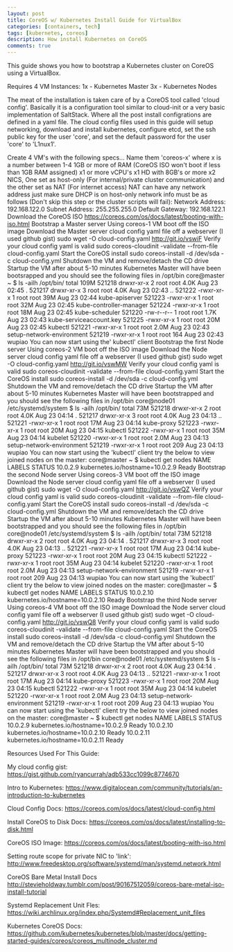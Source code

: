 ```yaml
---
layout: post
title: CoreOS w/ Kubernetes Install Guide for VirtualBox
categories: [containers, tech]
tags: [kubernetes, coreos]
description: How install Kubernetes on CoreOS
comments: true
---
```


This guide shows you how to bootstrap a Kubernetes cluster on CoreOS using a VirtualBox.
 
Requires 4 VM Instances:
1x - Kubernetes Master
3x - Kubernetes Nodes
 
The meat of the installation is taken care of by a CoreOS tool called 'cloud config'. Basically it is a configuration tool similar to cloud-init or a very basic implementation of SaltStack.  Where all the post install configrations are defined in a yaml file. The cloud config files used in this guide will setup networking, download and install kubernetes, configure etcd, set the ssh public key for the user 'core', and set the default password for the user 'core' to 'L1nux1'.
 
Create 4 VM's with the following specs…
Name them 'coreos-x' where x is a number between 1-4
1GB or more of RAM (CoreOS ISO won't boot if less than 1GB RAM assigned)
x1 or more vCPU's
x1 HD with 8GB's or more
x2 NICS, One set as host-only (For internal/private cluster communication) and the other set as NAT (For internet access)
NAT can have any network address just make sure DHCP is on
host-only network info must be as follows (Don't skip this step or the cluster scripts will fail):
Network Address: 192.168.122.0
Subnet Address: 255.255.255.0
Default Gateway: 192.168.122.1
Download the CoreOS ISO
 https://coreos.com/os/docs/latest/booting-with-iso.html
Bootstrap a Master server
Using coreos-1 VM boot off the ISO image
Download the Master server cloud config yaml file off a webserver (I used github gist)
sudo wget -O cloud-config.yaml http://git.io/vswiF
Verify your cloud config yaml is valid
sudo coreos-cloudinit -validate --from-file cloud-config.yaml
Start the CoreOS install
sudo coreos-install -d /dev/sda -c cloud-config.yml
Shutdown the VM and remove/detach the CD drive
Startup the VM after about 5-10 minutes Kubernetes Master will have been bootsrapped and you should see the following files in /opt/bin
      core@master ~ $ ls -ailh /opt/bin/
      total 109M
      521218 drwxr-xr-x 2 root root 4.0K Aug 23 02:45 .
      521217 drwxr-xr-x 3 root root 4.0K Aug 23 02:43 ..
      521222 -rwxr-xr-x 1 root root  39M Aug 23 02:44 kube-apiserver
      521223 -rwxr-xr-x 1 root root  32M Aug 23 02:45 kube-controller-manager
      521224 -rwxr-xr-x 1 root root  18M Aug 23 02:45 kube-scheduler
      521220 -rw-r--r-- 1 root root 1.7K Aug 23 02:43 kube-serviceaccount.key
      521225 -rwxr-xr-x 1 root root  20M Aug 23 02:45 kubectl
      521221 -rwxr-xr-x 1 root root 2.0M Aug 23 02:43 setup-network-environment
      521219 -rwxr-xr-x 1 root root  164 Aug 23 02:43 wupiao
You can now start using the' kubectl' client
Bootstrap the first Node server
Using coreos-2 VM boot off the ISO image
Download the Node server cloud config yaml file off a webserver (I used github gist)
sudo wget -O cloud-config.yaml http://git.io/vswMW
Verify your cloud config yaml is valid
sudo coreos-cloudinit -validate --from-file cloud-config.yaml
Start the CoreOS install
sudo coreos-install -d /dev/sda -c cloud-config.yml
Shutdown the VM and remove/detach the CD drive
Startup the VM after about 5-10 minutes Kubernetes Master will have been bootstrapped and you should see the following files in /opt/bin
      core@node01 /etc/systemd/system $ ls -ailh /opt/bin/
      total 73M
      521218 drwxr-xr-x 2 root root 4.0K Aug 23 04:14 .
      521217 drwxr-xr-x 3 root root 4.0K Aug 23 04:13 ..
      521221 -rwxr-xr-x 1 root root  17M Aug 23 04:14 kube-proxy
      521223 -rwxr-xr-x 1 root root  20M Aug 23 04:15 kubectl
      521222 -rwxr-xr-x 1 root root  35M Aug 23 04:14 kubelet
      521220 -rwxr-xr-x 1 root root 2.0M Aug 23 04:13 setup-network-environment
      521219 -rwxr-xr-x 1 root root  209 Aug 23 04:13 wupiao
You can now start using the 'kubectl' client
try the below to view joined nodes on the master:
      core@master ~ $ kubectl get nodes
      NAME       LABELS                            STATUS
      10.0.2.9   kubernetes.io/hostname=10.0.2.9   Ready
Bootstrap the second Node server
Using coreos-3 VM boot off the ISO image
Download the Node server cloud config yaml file off a webserver (I used github gist)
sudo wget -O cloud-config.yaml http://git.io/vswQZ
Verify your cloud config yaml is valid
sudo coreos-cloudinit -validate --from-file cloud-config.yaml
Start the CoreOS install
sudo coreos-install -d /dev/sda -c cloud-config.yml
Shutdown the VM and remove/detach the CD drive
Startup the VM after about 5-10 minutes Kubernetes Master will have been bootstrapped and you should see the following files in /opt/bin
      core@node01 /etc/systemd/system $ ls -ailh /opt/bin/
      total 73M
      521218 drwxr-xr-x 2 root root 4.0K Aug 23 04:14 .
      521217 drwxr-xr-x 3 root root 4.0K Aug 23 04:13 ..
      521221 -rwxr-xr-x 1 root root  17M Aug 23 04:14 kube-proxy
      521223 -rwxr-xr-x 1 root root  20M Aug 23 04:15 kubectl
      521222 -rwxr-xr-x 1 root root  35M Aug 23 04:14 kubelet
      521220 -rwxr-xr-x 1 root root 2.0M Aug 23 04:13 setup-network-environment
      521219 -rwxr-xr-x 1 root root  209 Aug 23 04:13 wupiao
You can now start using the 'kubectl' client
try the below to view joined nodes on the master:
      core@master ~ $ kubectl get nodes
      NAME       LABELS                            STATUS
      10.0.2.10   kubernetes.io/hostname=10.0.2.10   Ready
Bootstrap the third Node server
Using coreos-4 VM boot off the ISO image
Download the Node server cloud config yaml file off a webserver (I used github gist)
sudo wget -O cloud-config.yaml http://git.io/vswQ8
Verify your cloud config yaml is valid
sudo coreos-cloudinit -validate --from-file cloud-config.yaml
Start the CoreOS install
sudo coreos-install -d /dev/sda -c cloud-config.yml
Shutdown the VM and remove/detach the CD drive
Startup the VM after about 5-10 minutes Kubernetes Master will have been bootstrapped and you should see the following files in /opt/bin
      core@node01 /etc/systemd/system $ ls -ailh /opt/bin/
      total 73M
      521218 drwxr-xr-x 2 root root 4.0K Aug 23 04:14 .
      521217 drwxr-xr-x 3 root root 4.0K Aug 23 04:13 ..
      521221 -rwxr-xr-x 1 root root  17M Aug 23 04:14 kube-proxy
      521223 -rwxr-xr-x 1 root root  20M Aug 23 04:15 kubectl
      521222 -rwxr-xr-x 1 root root  35M Aug 23 04:14 kubelet
      521220 -rwxr-xr-x 1 root root 2.0M Aug 23 04:13 setup-network-environment
      521219 -rwxr-xr-x 1 root root  209 Aug 23 04:13 wupiao
You can now start using the 'kubectl' client
try the below to view joined nodes on the master:
      core@master ~ $ kubectl get nodes
      NAME       LABELS                            STATUS
      10.0.2.9   kubernetes.io/hostname=10.0.2.9   Ready
      10.0.2.10   kubernetes.io/hostname=10.0.2.10   Ready
      10.0.2.11   kubernetes.io/hostname=10.0.2.11   Ready

Resources Used For This Guide:

My cloud config gist:
https://gist.github.com/ryancurrah/adb533cc1099c8774670
 
Intro to Kubernetes:
https://www.digitalocean.com/community/tutorials/an-introduction-to-kubernetes
 
Cloud Config Docs:
https://coreos.com/os/docs/latest/cloud-config.html
 
Install CoreOS to Disk Docs:
https://coreos.com/os/docs/latest/installing-to-disk.html
 
CoreOS ISO Image:
https://coreos.com/os/docs/latest/booting-with-iso.html
 
Setting route scope for private NIC to 'link':
http://www.freedesktop.org/software/systemd/man/systemd.network.html

CoreOS Bare Metal Install Docs
http://stevieholdway.tumblr.com/post/90167512059/coreos-bare-metal-iso-install-tutorial
 
Systemd Replacement Unit Fles:
https://wiki.archlinux.org/index.php/Systemd#Replacement_unit_files
 
Kubernetes CoreOS Docs:
https://github.com/kubernetes/kubernetes/blob/master/docs/getting-started-guides/coreos/coreos_multinode_cluster.md

